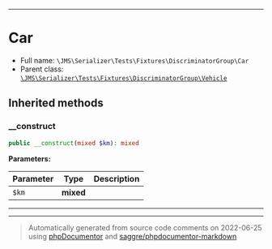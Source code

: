 ***

# Car





* Full name: `\JMS\Serializer\Tests\Fixtures\DiscriminatorGroup\Car`
* Parent class: [`\JMS\Serializer\Tests\Fixtures\DiscriminatorGroup\Vehicle`](./Vehicle.md)






## Inherited methods


### __construct



```php
public __construct(mixed $km): mixed
```








**Parameters:**

| Parameter | Type | Description |
|-----------|------|-------------|
| `$km` | **mixed** |  |




***


***
> Automatically generated from source code comments on 2022-06-25 using [phpDocumentor](http://www.phpdoc.org/) and [saggre/phpdocumentor-markdown](https://github.com/Saggre/phpDocumentor-markdown)
